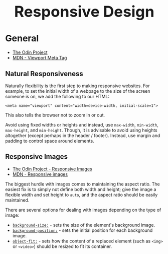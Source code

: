 <h1 style='text-align:center;font-size:3rem;'>Responsive Design</h1>

# General

* [The Odin Project](https://www.theodinproject.com/lessons/node-path-advanced-html-and-css-natural-responsiveness)
* [MDN - Viewport Meta Tag](https://developer.mozilla.org/en-US/docs/Web/HTML/Viewport_meta_tag)

## Natural Responsiveness
Naturally flexibility is the first step to making responsive websites. For example, to set the initial width of a webpage to the size of the screen someone is on, we add the following to our HTML:

    <meta name="viewport" content="width=device-width, initial-scale=1">

This also tells the browser not to zoom in or out.

Avoid using fixed widths or heights and instead, use ```max-width```, ```min-width```, ```max-height```, and ```min-height```. Though, it is advisable to avoid using heights altogether (except perhaps in the header / footer). Instead, use margin and padding to control space around elements. 

## Responsive Images

* [The Odin Project - Responsive Images](https://www.theodinproject.com/lessons/node-path-advanced-html-and-css-responsive-images)
* [MDN - Responsive images](https://developer.mozilla.org/en-US/docs/Learn/HTML/Multimedia_and_embedding/Responsive_images)

The biggest hurdle with images comes to maintaining the aspect ratio. The easiest fix is to simply not define both width and height; give the image a flexible width and set height to ```auto```, and the aspect ratio should be easily maintained. 

There are several options for dealing with images depending on the type of image:

* [```background-size:```](https://developer.mozilla.org/en-US/docs/Web/CSS/background-size) - sets the size of the element's background image.
* [```background-position:```](https://developer.mozilla.org/en-US/docs/Web/CSS/background-position) - sets the initial position for each background image.
* [```object-fit:```](https://developer.mozilla.org/en-US/docs/Web/CSS/object-fit) - sets how the content of a replaced element (such as ```<img>``` or ```<video>```) should be resized to fit its container.